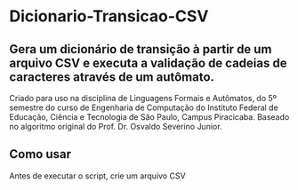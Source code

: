 # **Dicionario-Transicao-CSV**
## Gera um dicionário de transição à partir de um arquivo CSV e executa a validação de cadeias de caracteres através de um autômato.

Criado para uso na disciplina de Linguagens Formais e Autômatos, do 5º semestre do curso de Engenharia de Computação do Instituto Federal de Educação, Ciência e Tecnologia de São Paulo, Campus Piracicaba. Baseado no algoritmo original do Prof. Dr. Osvaldo Severino Junior.

## Como usar
Antes de executar o script, crie um arquivo CSV

